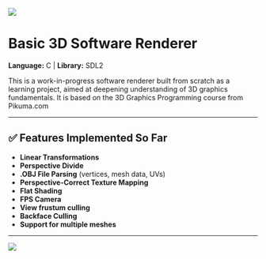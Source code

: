 ![](https://github.com/NSA-Dev/3Drenderer/blob/main/demo/logo.gif)
#  Basic 3D Software Renderer

**Language:** C | **Library:** SDL2  

This is a work-in-progress software renderer built from scratch as a learning project, aimed at deepening understanding of 3D graphics fundamentals. It is based on the 3D Graphics Programming course from Pikuma.com

---

## ✅ Features Implemented So Far

- **Linear Transformations**  
- **Perspective Divide**  
- **.OBJ File Parsing** (vertices, mesh data, UVs)  
- **Perspective-Correct Texture Mapping**  
- **Flat Shading**
- **FPS Camera**
- **View frustum culling**
- **Backface Culling**
- **Support for multiple meshes**

---


![](https://github.com/NSA-Dev/3Drenderer/blob/main/demo/crabDemo.gif)
